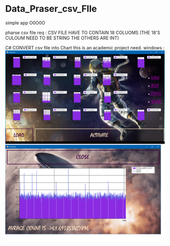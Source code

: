 # Data_Praser_csv_FIle
simple app 
 O0O0O
 
 pharse csv file 
        req : CSV FILE HAVE TO CONTAIN 18 COLUOMS (THE 18'S CULOUM NEED TO BE STRING THE OTHERS ARE INT)
        
C# CONVERT csv file into Chart 
this is an academic project need.
windows :
![alt text](https://github.com/louksky/Data_Praser_csv_FIle/blob/master/Untitlsed.png)
![alt text](https://github.com/louksky/Data_Praser_csv_FIle/blob/master/Untitled.png)

